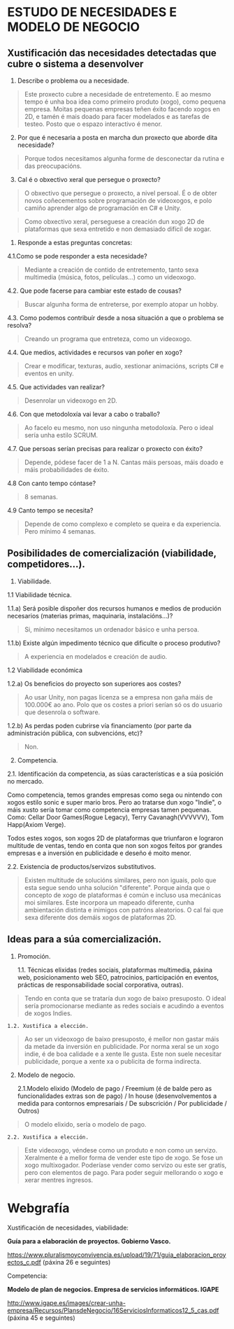 # ESTUDO DE NECESIDADES E MODELO DE NEGOCIO

## Xustificación das necesidades detectadas que cubre o sistema a desenvolver
1. Describe o problema ou a necesidade.

> Este proxecto cubre a necesidade de entretemento. E ao mesmo tempo é unha boa idea como primeiro produto (xogo), como pequena empresa. Moitas pequenas empresas teñen éxito facendo xogos en 2D, e tamén é mais doado para facer modelados e as tarefas de testeo. Posto que o espazo interactivo é menor.

2. Por que é necesaria a posta en marcha dun proxecto que aborde dita necesidade?

> Porque todos necesitamos algunha forme de desconectar da rutina e das preocupacións.

3. Cal é o obxectivo xeral que persegue o proxecto?

> O obxectivo que persegue o proxecto, a nivel persoal. É o de obter novos coñecementos sobre programación de videoxogos, e polo camiño aprender algo de programación en C# e Unity.

> Como obxectivo xeral, perseguese a creación dun xogo 2D de plataformas que sexa entretido e non demasiado difícil de xogar.

1. Responde a estas preguntas concretas:

4.1.Como se pode responder a esta necesidade?

> Mediante a creación de contido de entretemento, tanto sexa multimedia (música, fotos, películas...) como un videoxogo.

4.2. Que pode facerse para cambiar este estado de cousas?

> Buscar algunha forma de entreterse, por exemplo atopar un hobby.

4.3. Como podemos contribuír desde a nosa situación a que o problema se resolva?

> Creando un programa que entreteza, como un videoxogo.

4.4. Que medios, actividades e recursos van poñer en xogo?

> Crear e modificar, texturas, audio, xestionar animacións, scripts C# e eventos en unity.

4.5. Que actividades van realizar?

> Desenrolar un videoxogo en 2D.

4.6. Con que metodoloxía vai levar a cabo o traballo?

> Ao facelo eu mesmo, non uso ningunha metodoloxía. Pero o ideal sería unha estilo SCRUM.

4.7. Que persoas serían precisas para realizar o proxecto con éxito?

> Depende, pódese facer de 1 a N. Cantas máis persoas, máis doado e máis probabilidades de éxito.

4.8 Con canto tempo cóntase?

> 8 semanas.

4.9 Canto tempo se necesita?

> Depende de como complexo e completo se queira e da experiencia. Pero mínimo 4 semanas.

## Posibilidades de comercialización (viabilidade, competidores…).
1. Viabilidade.

1.1 Viabilidade técnica.

1.1.a) Será posible dispoñer dos recursos humanos e medios de produción necesarios (materias primas, maquinaria, instalacións…)?

> Si, mínimo necesitamos un ordenador básico e unha persoa.

1.1.b) Existe algún impedimento técnico que dificulte o proceso produtivo?

> A experiencia en modelados e creación de audio.

1.2 Viabilidade económica

1.2.a) Os beneficios do proyecto son superiores aos costes?

> Ao usar Unity, non pagas licenza se a empresa non gaña máis de 100.000€ ao ano. Polo que os costes a priori serían só os do usuario que desenrola o software.

1.2.b) As perdas poden cubrirse vía financiamento (por parte da administración pública, con subvencións, etc)?

> Non.

2. Competencia.

2.1. Identificación da competencia, as súas características e a súa posición no mercado.

Como competencia, temos grandes empresas como sega ou nintendo con xogos estilo sonic e super mario bros.
Pero ao tratarse dun xogo "Indie", o máis xusto sería tomar como competencia empresas tamen pequenas. Como:  Cellar Door Games(Rogue Legacy), Terry Cavanagh(VVVVVV), Tom Happ(Axiom Verge).

Todos estes xogos, son xogos 2D de plataformas que triunfaron e lograron multitude de ventas, tendo en conta que non son xogos feitos por grandes empresas e a inversión en publicidade e deseño é moito menor.

2.2. Existencia de productos/servizos substitutivos.

>  Existen multitude de solucións similares, pero non iguais, polo que esta segue sendo unha solución "diferente".
> Porque ainda que o concepto de xogo de plataformas é común e incluso usa mecánicas moi similares. Este incorpora un mapeado diferente, cunha ambientación distinta e inimigos con patróns aleatorios. O cal fai que sexa diferente dos demáis xogos de plataformas 2D.

## Ideas para a súa comercialización.
1. Promoción.

    1.1. Técnicas elixidas (redes sociais, plataformas multimedia, páxina web, posicionamento web SEO, patrocinios, participación en eventos, prácticas de responsabilidade social corporativa, outras).

> Tendo en conta que se trataría dun xogo de baixo presuposto. O ideal sería promocionarse mediante as redes sociais e acudindo a eventos de xogos Indies.

    1.2. Xustifica a elección.

> Ao ser un videoxogo de baixo presuposto, é mellor non gastar máis da metade da inversión en publicidade. Por norma xeral se un xogo indie, é de boa calidade e a xente lle gusta. Este non suele necesitar publicidade, porque a xente xa o publicita de forma indirecta.

2. Modelo de negocio.

    2.1.Modelo elixido (Modelo de pago / Freemium (é de balde pero as funcionalidades extras son de pago) / In house (desenvolvementos a medida para contornos empresariais / De subscrición / Por publicidade / Outros)

> O modelo elixido, sería o modelo de pago.

    2.2. Xustifica a elección.

> Este videoxogo, véndese como un produto e non como un servizo. Xeralmente é a mellor forma de vender este tipo de xogo. Se fose un xogo multixogador. Poderíase vender como servizo ou este ser gratis, pero con elementos de pago. Para poder seguir mellorando o xogo e xerar mentres ingresos.

# Webgrafía

Xustificación de necesidades, viabilidade:

**Guía para a elaboración de proyectos. Gobierno Vasco.**

https://www.pluralismoyconvivencia.es/upload/19/71/guia_elaboracion_proyectos_c.pdf (páxina 26 e seguintes)

Competencia:

**Modelo de plan de negocios. Empresa de servicios informáticos. IGAPE**

http://www.igape.es/images/crear-unha-empresa/Recursos/PlansdeNegocio/16ServiciosInformaticos12_5_cas.pdf
(páxina 45 e seguintes)